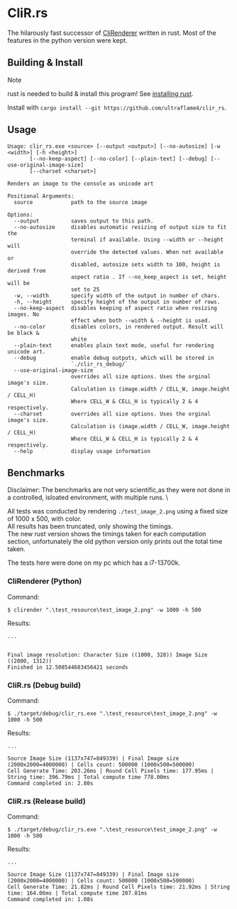 # CliR.rs
The hilarously fast successor of [CliRenderer](https://github.com/ultraflame4/CliR/) written in rust. Most of the features in the python version were kept.

## Building & Install
> [!NOTE]  
> rust is needed to build & install this program! See [installing rust](https://www.rust-lang.org/tools/install).

Install with `cargo install --git https://github.com/ultraflame4/clir_rs`.

## Usage
```
Usage: clir_rs.exe <source> [--output <output>] [--no-autosize] [-w <width>] [-h <height>]
       [--no-keep-aspect] [--no-color] [--plain-text] [--debug] [--use-original-image-size]
       [--charset <charset>]

Renders an image to the console as unicode art

Positional Arguments:
  source            path to the source image

Options:
  --output          saves output to this path.
  --no-autosize     disables automatic resizing of output size to fit the
                    terminal if available. Using --width or --height will
                    override the detected values. When not available or
                    disabled, autosize sets width to 100, height is derived from
                    aspect ratio . If --no_keep_aspect is set, height will be
                    set to 25
  -w, --width       specify width of the output in number of chars.
  -h, --height      specify height of the output in number of rows.
  --no-keep-aspect  disables keeping of aspect ratio when resizing images. No
                    effect when both --width & --height is used.
  --no-color        disables colors, in rendered output. Result will be black &
                    white
  --plain-text      enables plain text mode, useful for rendering unicode art.
  --debug           enable debug outputs, which will be stored in
                    `./clir_rs_debug/`
  --use-original-image-size
                    overrides all size options. Uses the orginal image's size.
                    Calculation is (image.width / CELL_W, image.height / CELL_H)
                    Where CELL_W & CELL_H is typically 2 & 4 respectively.
  --charset         overrides all size options. Uses the orginal image's size.
                    Calculation is (image.width / CELL_W, image.height / CELL_H)
                    Where CELL_W & CELL_H is typically 2 & 4 respectively.
  --help            display usage information
```


## Benchmarks
Disclaimer: The benchmarks are not very scientific,as they were not done in a controlled, isloated environment, with multiple runs. \

All tests was conducted by rendering `./test_image_2.png` using a fixed size of 1000 x 500, with color. \
All results has been truncated, only showing the timings. \
The new rust version shows the timings taken for each computation section, unfortunately the old python version only prints out the total time taken.

The tests here were done on my pc which has a i7-13700k.

### CliRenderer (Python)
Command:
```shell
$ clirender ".\test_resource\test_image_2.png" -w 1000 -h 500
```

Results:
```shell
...


Final image resolution: Character Size ((1000, 328)) Image Size ((2000, 1312))
Finished in 12.508544683456421 seconds
```

### CliR.rs (Debug build)
Command:
```shell
$ ./target/debug/clir_rs.exe ".\test_resource\test_image_2.png" -w 1000 -h 500
```

Results:
```shell
...

Source Image Size (1137x747=849339) | Final Image size (2000x2000=4000000) | Cells count: 500000 (1000x500=500000)
Cell Generate Time: 203.26ms | Round Cell Pixels time: 177.95ms | String time: 396.79ms | Total compute time 778.00ms
Command completed in: 2.80s
```

### CliR.rs (Release build)
Command:
```shell
$ ./target/debug/clir_rs.exe ".\test_resource\test_image_2.png" -w 1000 -h 500
```

Results:
```shellcli
...

Source Image Size (1137x747=849339) | Final Image size (2000x2000=4000000) | Cells count: 500000 (1000x500=500000)
Cell Generate Time: 21.82ms | Round Cell Pixels time: 21.92ms | String time: 164.06ms | Total compute time 207.81ms
Command completed in: 1.08s
```

